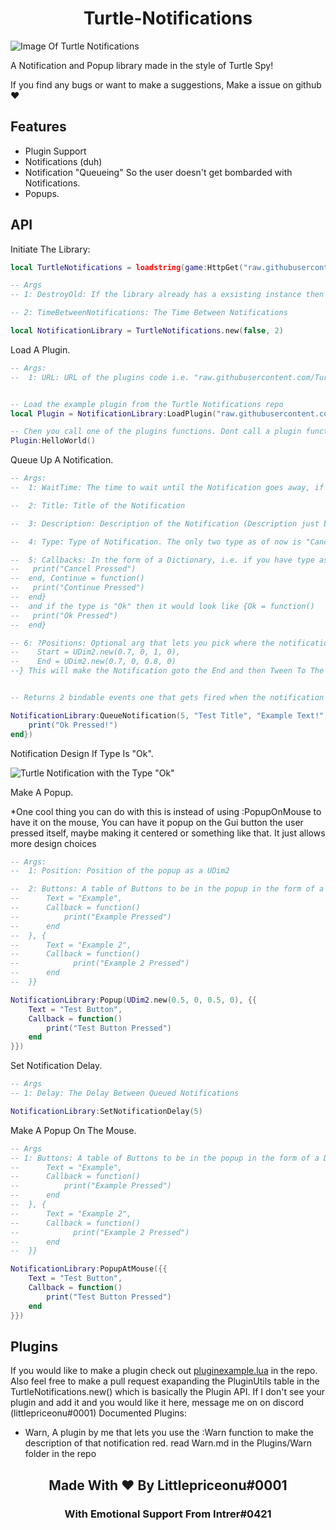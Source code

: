 <h1 align="center">Turtle-Notifications</h1>

![Image Of Turtle Notifications](https://i.gyazo.com/3d63118f4f8f44106add2d7ef12cef85.png)

A Notification and Popup library made in the style of Turtle Spy!

If you find any bugs or want to make a suggestions, Make a issue on github ❤️

## Features

* Plugin Support
* Notifications (duh)
* Notification "Queueing" So the user doesn't get bombarded with Notifications.
* Popups.

## API

Initiate The Library:

```lua
local TurtleNotifications = loadstring(game:HttpGet("raw.githubusercontent.com/Turtle-Brand/Turtle-Notifications/main/source.lua"))()

-- Args
-- 1: DestroyOld: If the library already has a exsisting instance then it will destroy the old Gui and Make a new one. If false then will return the old instance (if it exsists)

-- 2: TimeBetweenNotifications: The Time Between Notifications

local NotificationLibrary = TurtleNotifications.new(false, 2)
```

Load A Plugin.

```lua
-- Args:
--  1: URL: URL of the plugins code i.e. "raw.githubusercontent.com/Turtle-Brand/Turtle-Notifications/main/pluginexample.lua"


-- Load the example plugin from the Turtle Notifications repo
local Plugin = NotificationLibrary:LoadPlugin("raw.githubusercontent.com/Turtle-Brand/Turtle-Notifications/main/pluginexample.lua")

-- Chen you call one of the plugins functions. Dont call a plugin function if it starts with and _ because that means its a plugins internal function (You can call it if you know what you're doing, of course)
Plugin:HelloWorld()
```

Queue Up A Notification.

```lua
-- Args:
--  1: WaitTime: The time to wait until the Notification goes away, if 0 then it will not go away until user interacts

--  2: Title: Title of the Notification

--  3: Description: Description of the Notification (Description just being a the text under the title)

--  4: Type: Type of Notification. The only two type as of now is "Cancel-Continue" and "Ok" these pick which buttons apear, If it is Ok then the Ok Button will be visible. If  Cancel-Continue then the Cancel and Continue buttons will be visible.

--  5: Callbacks: In the form of a Dictionary, i.e. if you have type as "Cancel-Continue" Then you make a Table with the Callbacks formated like this {Cancel = function() 
--   print("Cancel Pressed")
--  end, Continue = function()
--   print("Continue Pressed")
--  end} 
--  and if the type is "Ok" then it would look like {Ok = function()
--   print("Ok Pressed")
--  end}

-- 6: ?Positions: Optional arg that lets you pick where the notification will start and end. i.e. {
--    Start = UDim2.new(0.7, 0, 1, 0),
--    End = UDim2.new(0.7, 0, 0.8, 0)
--} This will make the Notification goto the End and then Tween To The Start and then Tween To The End. So the end should be off screen, and the Start should be where you want the user to look to see the Notification


-- Returns 2 bindable events one that gets fired when the notification starts and one that gets fired when the notification is finished (its duration passed or a user interacted)

NotificationLibrary:QueueNotification(5, "Test Title", "Example Text!", "Ok", {Ok = function() 
    print("Ok Pressed!")
end})
```

Notification Design If Type Is "Ok".

![Turtle Notification with the Type "Ok"](https://gyazo.com/0a274957d722e9ba6e74d5e60e277e9f.png)

Make A Popup.

*One cool thing you can do with this is instead of using :PopupOnMouse to have it on the mouse,
You can have it popup on the Gui button the user pressed itself, maybe making it centered or something like that.
It just allows more design choices

```lua
-- Args:
--  1: Position: Position of the popup as a UDim2

--  2: Buttons: A table of Buttons to be in the popup in the form of a Dictonary i.e. {{
--      Text = "Example",
--      Callback = function()
--          print("Example Pressed")
--      end
--  }, {
--      Text = "Example 2",
--      Callback = function()
--            print("Example 2 Pressed")
--      end
--  }} 

NotificationLibrary:Popup(UDim2.new(0.5, 0, 0.5, 0), {{
    Text = "Test Button",
    Callback = function()
        print("Test Button Pressed")
    end
}})
```

Set Notification Delay.

```lua
-- Args
-- 1: Delay: The Delay Between Queued Notifications

NotificationLibrary:SetNotificationDelay(5)
```

Make A Popup On The Mouse.

```lua
-- Args
-- 1: Buttons: A table of Buttons to be in the popup in the form of a Dictonary i.e. {{
--      Text = "Example",
--      Callback = function()
--          print("Example Pressed")
--      end
--  }, {
--      Text = "Example 2",
--      Callback = function()
--            print("Example 2 Pressed")
--      end
--  }} 

NotificationLibrary:PopupAtMouse({{
    Text = "Test Button",
    Callback = function()
        print("Test Button Pressed")
    end
}})
```

## Plugins

If you would like to make a plugin check out [pluginexample.lua](https://github.com/Turtle-Brand/Turtle-Notifications/blob/main/pluginexample.lua) in the repo.
Also feel free to make a pull request exapanding the PluginUtils table in the TurtleNotifications.new() which is basically the Plugin API.
If I don't see your plugin and add it and you would like it here, message me on on discord (littlepriceonu#0001)
Documented Plugins:

* Warn, A plugin by me that lets you use the :Warn function to make the description of that notification red. read Warn.md in the Plugins/Warn folder in the repo

<h2 align="center">Made With ❤️ By Littlepriceonu#0001</h2>
<h3 align="center">With Emotional Support From Intrer#0421</h3>
